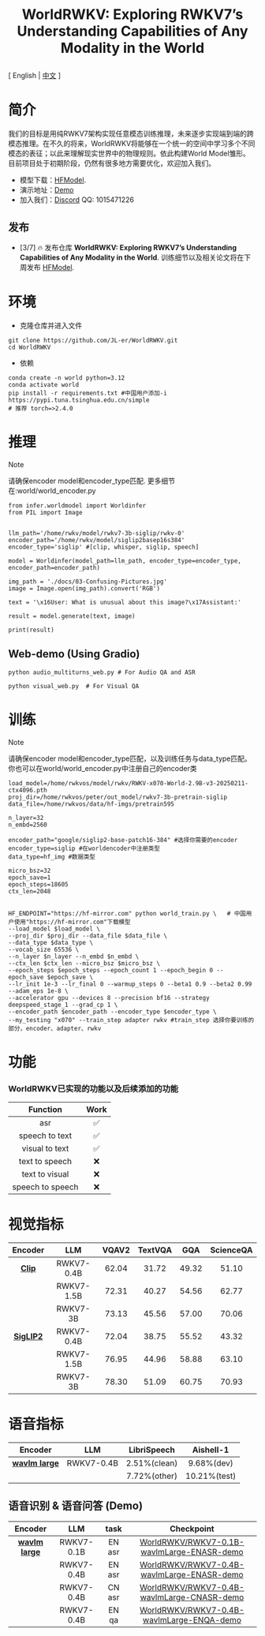 
<h1 align="center">
  <p>WorldRWKV: Exploring RWKV7’s Understanding Capabilities of Any Modality in the World</p>
</h1>

\[ English | [中文](README_zh.md) \]
# 简介
我们的目标是用纯RWKV7架构实现任意模态训练推理，未来逐步实现端到端的跨模态推理。在不久的将来，WorldRWKV将能够在一个统一的空间中学习多个不同模态的表征；以此来理解现实世界中的物理规则。依此构建World Model雏形。目前项目处于初期阶段，仍然有很多地方需要优化，欢迎加入我们。
- 模型下载：[HFModel](https://huggingface.co/WorldRWKV).  
- 演示地址：[Demo](https://shoumenchougou.github.io/testforvideo/)
- 加入我们：[Discord](https://discord.com/invite/bDSBUMeFpc) QQ: 1015471226

## 发布
- [3/7] 🔥 发布仓库 **WorldRWKV: Exploring RWKV7’s Understanding Capabilities of Any Modality in the World**. 训练细节以及相关论文将在下周发布 [HFModel](https://huggingface.co/WorldRWKV).

# 环境
- 克隆仓库并进入文件
```
git clone https://github.com/JL-er/WorldRWKV.git
cd WorldRWKV
```
- 依赖
```
conda create -n world python=3.12
conda activate world
pip install -r requirements.txt #中国用户添加-i https://pypi.tuna.tsinghua.edu.cn/simple
# 推荐 torch=>2.4.0
```

# 推理
> [!NOTE]
> 请确保encoder model和encoder_type匹配. 更多细节在:world/world_encoder.py
```
from infer.worldmodel import Worldinfer
from PIL import Image


llm_path='/home/rwkv/model/rwkv7-3b-siglip/rwkv-0'
encoder_path='/home/rwkv/model/siglip2basep16s384'
encoder_type='siglip' #[clip, whisper, siglip, speech]

model = Worldinfer(model_path=llm_path, encoder_type=encoder_type, encoder_path=encoder_path)

img_path = './docs/03-Confusing-Pictures.jpg'
image = Image.open(img_path).convert('RGB')

text = '\x16User: What is unusual about this image?\x17Assistant:'

result = model.generate(text, image)

print(result)
```
## Web-demo (Using Gradio)
```
python audio_multiturns_web.py # For Audio QA and ASR
 
python visual_web.py  # For Visual QA 

```

# 训练
> [!NOTE]
> 请确保encoder model和encoder_type匹配，以及训练任务与data_type匹配。你也可以在world/world_encoder.py中注册自己的encoder类
```
load_model=/home/rwkvos/model/rwkv/RWKV-x070-World-2.9B-v3-20250211-ctx4096.pth
proj_dir=/home/rwkvos/peter/out_model/rwkv7-3b-pretrain-siglip
data_file=/home/rwkvos/data/hf-imgs/pretrain595

n_layer=32
n_embd=2560

encoder_path="google/siglip2-base-patch16-384" #选择你需要的encoder
encoder_type=siglip #在worldencoder中注册类型
data_type=hf_img #数据类型

micro_bsz=32
epoch_save=1
epoch_steps=18605 
ctx_len=2048


HF_ENDPOINT="https://hf-mirror.com" python world_train.py \   # 中国用户使用"https://hf-mirror.com"下载模型
--load_model $load_model \
--proj_dir $proj_dir --data_file $data_file \
--data_type $data_type \
--vocab_size 65536 \
--n_layer $n_layer --n_embd $n_embd \
--ctx_len $ctx_len --micro_bsz $micro_bsz \
--epoch_steps $epoch_steps --epoch_count 1 --epoch_begin 0 --epoch_save $epoch_save \
--lr_init 1e-3 --lr_final 0 --warmup_steps 0 --beta1 0.9 --beta2 0.99 --adam_eps 1e-8 \
--accelerator gpu --devices 8 --precision bf16 --strategy deepspeed_stage_1 --grad_cp 1 \
--encoder_path $encoder_path --encoder_type $encoder_type \
--my_testing "x070" --train_step adapter rwkv #train_step 选择你要训练的部分，encoder、adapter、rwkv
```

# 功能
### WorldRWKV已实现的功能以及后续添加的功能
| Function      | Work |
|:--------------:|:-----------:|
| asr            | ✅          |
| speech to text | ✅          |
| visual to text | ✅          |
| text to speech | ❌          |
| text to visual | ❌          |
|speech to speech| ❌          |


# 视觉指标

| **Encoder** | **LLM** | **VQAV2** | **TextVQA** | **GQA** | **ScienceQA** |
|:--------------:|:--------------:|:--------------:|:--------------:|:--------------:|:--------------:|
| [**Clip**](https://huggingface.co/openai/clip-vit-large-patch14-336)    | RWKV7-0.4B     | 62.04      | 31.72      | 49.32       |   51.10         |
|| RWKV7-1.5B     | 72.31       | 40.27       | 54.56       |   62.77          |
|             | RWKV7-3B       | 73.13       | 45.56       | 57.00       | 70.06       |
| [**SigLIP2**](https://huggingface.co/google/siglip2-base-patch16-384) | RWKV7-0.4B     |    72.04     | 38.75       | 55.52       | 43.32       |
|             | RWKV7-1.5B     |     76.95    | 44.96       | 58.88       | 63.10       |
|             | RWKV7-3B       |     78.30     |   51.09          |   60.75          |     70.93        |

# 语音指标

| **Encoder** | **LLM** | **LibriSpeech** | **Aishell-1** |
|:--------------:|:--------------:|:--------------:|:--------------:|
|[**wavlm large**](https://huggingface.co/microsoft/wavlm-large) | RWKV7-0.4B | 2.51%(clean) | 9.68%(dev) |
|            |            | 7.72%(other) | 10.21%(test) |

## 语音识别 & 语音问答 (Demo)
| **Encoder** | **LLM** | **task** | **Checkpoint** |
|:--------------:|:--------------:|:--------------:|:--------------:|
|[**wavlm large**](https://huggingface.co/microsoft/wavlm-large) | RWKV7-0.1B | EN asr|[WorldRWKV/RWKV7-0.1B-wavlmLarge-ENASR-demo](https://huggingface.co/WorldRWKV/RWKV7-0.1B-wavlmLarge-ENASR-demo)|
|            |     RWKV7-0.4B       | EN asr|[WorldRWKV/RWKV7-0.4B-wavlmLarge-ENASR-demo](https://huggingface.co/WorldRWKV/RWKV7-0.4B-wavlmLarge-ENASR-demo)|
|            |     RWKV7-0.4B       | CN asr|[WorldRWKV/RWKV7-0.4B-wavlmLarge-CNASR-demo](https://huggingface.co/WorldRWKV/RWKV7-0.4B-wavlmLarge-CNASR-demo)|
|            |     RWKV7-0.4B       | EN qa|[WorldRWKV/RWKV7-0.4B-wavlmLarge-ENQA-demo](https://huggingface.co/WorldRWKV/RWKV7-0.4B-wavlmLarge-ENQA-demo)|
